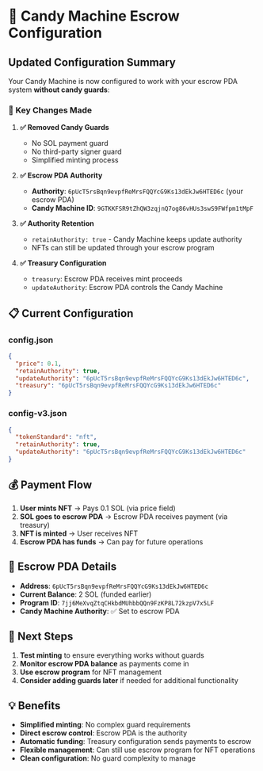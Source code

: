 # 🍬 Candy Machine Escrow Configuration

## **Updated Configuration Summary**

Your Candy Machine is now configured to work with your escrow PDA system **without candy guards**:

### **🎯 Key Changes Made**

1. **✅ Removed Candy Guards**
   - No SOL payment guard
   - No third-party signer guard
   - Simplified minting process

2. **✅ Escrow PDA Authority**
   - **Authority**: `6pUcT5rsBqn9evpfReMrsFQQYcG9Ks13dEkJw6HTED6c` (your escrow PDA)
   - **Candy Machine ID**: `9GTKKFSR9tZhQW3zqjnQ7og86vHUs3swS9FWfpm1tMpF`

3. **✅ Authority Retention**
   - `retainAuthority: true` - Candy Machine keeps update authority
   - NFTs can still be updated through your escrow program

4. **✅ Treasury Configuration**
   - `treasury`: Escrow PDA receives mint proceeds
   - `updateAuthority`: Escrow PDA controls the Candy Machine

## **📋 Current Configuration**

### **config.json**
```json
{
  "price": 0.1,
  "retainAuthority": true,
  "updateAuthority": "6pUcT5rsBqn9evpfReMrsFQQYcG9Ks13dEkJw6HTED6c",
  "treasury": "6pUcT5rsBqn9evpfReMrsFQQYcG9Ks13dEkJw6HTED6c"
}
```

### **config-v3.json**
```json
{
  "tokenStandard": "nft",
  "retainAuthority": true,
  "updateAuthority": "6pUcT5rsBqn9evpfReMrsFQQYcG9Ks13dEkJw6HTED6c"
}
```

## **💰 Payment Flow**

1. **User mints NFT** → Pays 0.1 SOL (via price field)
2. **SOL goes to escrow PDA** → Escrow PDA receives payment (via treasury)
3. **NFT is minted** → User receives NFT
4. **Escrow PDA has funds** → Can pay for future operations

## **🔧 Escrow PDA Details**

- **Address**: `6pUcT5rsBqn9evpfReMrsFQQYcG9Ks13dEkJw6HTED6c`
- **Current Balance**: 2 SOL (funded earlier)
- **Program ID**: `7jj6MeXvqZtqCHkbdMUhbbQQn9FzKP8L72kzpV7x5LF`
- **Candy Machine Authority**: ✅ Set to escrow PDA

## **🚀 Next Steps**

1. **Test minting** to ensure everything works without guards
2. **Monitor escrow PDA balance** as payments come in
3. **Use escrow program** for NFT management
4. **Consider adding guards later** if needed for additional functionality

## **💡 Benefits**

- **Simplified minting**: No complex guard requirements
- **Direct escrow control**: Escrow PDA is the authority
- **Automatic funding**: Treasury configuration sends payments to escrow
- **Flexible management**: Can still use escrow program for NFT operations
- **Clean configuration**: No guard complexity to manage 